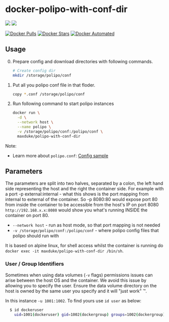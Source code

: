 # docker-polipo-with-conf-dir

[![](https://images.microbadger.com/badges/version/maxduke/polipo-with-conf-dir.svg)](https://microbadger.com/images/maxduke/polipo-with-conf-dir "Get your own version badge on microbadger.com")
[![](https://images.microbadger.com/badges/image/maxduke/polipo-with-conf-dir.svg)](https://microbadger.com/images/maxduke/polipo-with-conf-dir "Get your own image badge on microbadger.com")

[![Docker Pulls](https://img.shields.io/docker/pulls/maxduke/polipo-with-conf-dir.svg)](https://hub.docker.com/r/maxduke/polipo-with-conf-dir/ "Docker Pulls")
[![Docker Stars](https://img.shields.io/docker/stars/maxduke/polipo-with-conf-dir.svg)](https://hub.docker.com/r/maxduke/polipo-with-conf-dir/ "Docker Stars")
[![Docker Automated](https://img.shields.io/docker/automated/maxduke/polipo-with-conf-dir.svg)](https://hub.docker.com/r/maxduke/polipo-with-conf-dir/ "Docker Automated")

## Usage

0. Prepare config and download directories with following commands.

    ```bash
    # Create config dir
    mkdir /storage/polipo/conf
    ```
0. Put all you polipo conf file in that floder.

    ```bash
	copy *.conf /storage/polipo/conf
    ```
0. Run following command to start polipo instances

    ```bash
    docker run \
      -d \
	  --network host \
      --name polipo \
      -v /storage/polipo/conf:/polipo/conf \
      maxduke/polipo-with-conf-dir
    ```

Note:
* Learn more about `polipo.conf`: [Config sample](https://www.irif.fr/~jch/software/polipo/config.sample)

## Parameters

The parameters are split into two halves, separated by a colon, the left hand side representing the host and the right the container side.
For example with a port -p external:internal - what this shows is the port mapping from internal to external of the container.
So -p 8080:80 would expose port 80 from inside the container to be accessible from the host's IP on port 8080
`http://192.168.x.x:8080` would show you what's running INSIDE the container on port 80.


* `--network host` - run as host mode, so that port mapping is not needed
* `-v /storage/polipo/conf:/polipo/conf` - where polipo config files that polipo should run with

It is based on alpine linux, for shell access whilst the container is running do `docker exec -it maxduke/polipo-with-conf-dir /bin/sh`.

### User / Group Identifiers

Sometimes when using data volumes (`-v` flags) permissions issues can arise between the host OS and the container. We avoid this issue by allowing you to specify the user. Ensure the data volume directory on the host is owned by the same user you specify and it will "just work" ™.

In this instance `-u 1001:1002`. To find yours use `id user` as below:

```bash
  $ id dockeruser
    uid=1001(dockeruser) gid=1002(dockergroup) groups=1002(dockergroup)
```
